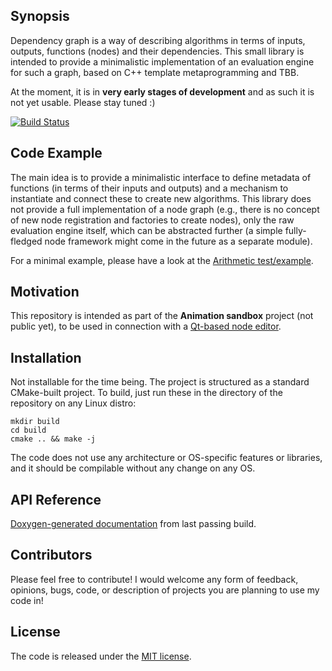 ## Synopsis

Dependency graph is a way of describing algorithms in terms of inputs, outputs, functions (nodes) and their dependencies. This small library is intended to provide a minimalistic implementation of an evaluation engine for such a graph, based on C++ template metaprogramming and TBB.

At the moment, it is in **very early stages of development** and as such it is not yet usable. Please stay tuned :)

[![Build Status](https://travis-ci.org/martin-pr/dependency_graph.svg?branch=master)](https://travis-ci.org/martin-pr/dependency_graph)

## Code Example

The main idea is to provide a minimalistic interface to define metadata of functions (in terms of their inputs and outputs) and a mechanism to instantiate and connect these to create new algorithms. This library does not provide a full implementation of a node graph (e.g., there is no concept of new node registration and factories to create nodes), only the raw evaluation engine itself, which can be abstracted further (a simple fully-fledged node framework might come in the future as a separate module).

For a minimal example, please have a look at the [Arithmetic test/example](https://github.com/martin-pr/dependency_graph/blob/master/tests/arithmetic.cpp).

## Motivation

This repository is intended as part of the **Animation sandbox** project (not public yet), to be used in connection with a [Qt-based node editor](https://github.com/martin-pr/qt_node_editor).

## Installation

Not installable for the time being. The project is structured as a standard CMake-built project. To build, just run these in the directory of the repository on any Linux distro:

```
mkdir build
cd build
cmake .. && make -j
```

The code does not use any architecture or OS-specific features or libraries, and it should be compilable without any change on any OS.

## API Reference

[Doxygen-generated documentation](https://martin-pr.github.io/dependency_graph) from last passing build.

## Contributors

Please feel free to contribute! I would welcome any form of feedback, opinions, bugs, code, or description of projects you are planning to use my code in!

## License

The code is released under the [MIT license](https://en.wikipedia.org/wiki/MIT_License).
